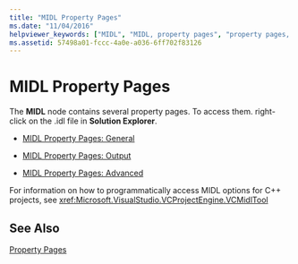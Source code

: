 ```yaml
---
title: "MIDL Property Pages"
ms.date: "11/04/2016"
helpviewer_keywords: ["MIDL", "MIDL, property pages", "property pages, MIDL"]
ms.assetid: 57498a01-fccc-4a0e-a036-6ff702f83126
---
```

# MIDL Property Pages

The **MIDL** node contains several property pages. To access them. right-click on the .idl file in **Solution Explorer**.

- [MIDL Property Pages: General](../ide/midl-property-pages-general.md)

- [MIDL Property Pages: Output](../ide/midl-property-pages-output.md)

- [MIDL Property Pages: Advanced](../ide/midl-property-pages-advanced.md)

For information on how to programmatically access MIDL options for C++ projects, see <xref:Microsoft.VisualStudio.VCProjectEngine.VCMidlTool>

## See Also

[Property Pages](../ide/property-pages-visual-cpp.md)